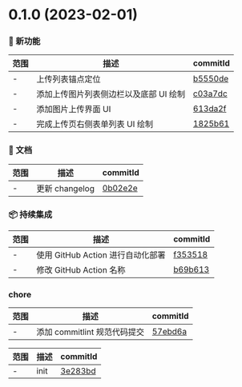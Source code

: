 # 0.1.0 (2023-02-01)

### 🌟 新功能
范围|描述|commitId
--|--|--
 - | 上传列表锚点定位 | [b5550de](https://github.com/espory/picture-waterfall-user/commit/b5550de)
 - | 添加上传图片列表侧边栏以及底部 UI 绘制 | [c03a7dc](https://github.com/espory/picture-waterfall-user/commit/c03a7dc)
 - | 添加图片上传界面 UI | [613da2f](https://github.com/espory/picture-waterfall-user/commit/613da2f)
 - | 完成上传页右侧表单列表 UI 绘制 | [1825b61](https://github.com/espory/picture-waterfall-user/commit/1825b61)


### 📝 文档
范围|描述|commitId
--|--|--
 - | 更新 changelog | [0b02e2e](https://github.com/espory/picture-waterfall-user/commit/0b02e2e)


### 📦 持续集成
范围|描述|commitId
--|--|--
 - | 使用 GitHub Action 进行自动化部署 | [f353518](https://github.com/espory/picture-waterfall-user/commit/f353518)
 - | 修改 GitHub Action 名称 | [b69b613](https://github.com/espory/picture-waterfall-user/commit/b69b613)


### chore
范围|描述|commitId
--|--|--
 - | 添加 commitlint 规范代码提交 | [57ebd6a](https://github.com/espory/picture-waterfall-user/commit/57ebd6a)


范围|描述|commitId
--|--|--
 - | init | [3e283bd](https://github.com/espory/picture-waterfall-user/commit/3e283bd)

